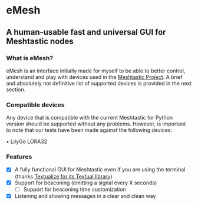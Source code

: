 # eMesh

## A human-usable fast and universal GUI for Meshtastic nodes

### What is eMesh?

eMesh is an interface initially made for myself to be able to better control, understand and play with devices used in the [Meshtastic Project](https://meshtastic.org/). A brief and absolutely not definitive list of supported devices is provided in the next section.

### Compatible devices

Any device that is compatible with the current Meshtastic for Python version should be supported without any problems. However, is important to note that our tests have been made against the following devices:

• LilyGo LORA32

### Features

- [x] A fully functional GUI for Meshtastic even if you are using the terminal (thanks [Textualize for its Textual library](https://github.com/Textualize/textual))
- [x] Support for beaconing (emitting a signal every X seconds)
	- [ ] Support for beaconing time customization
- [x] Listening and showing messages in a clear and clean way
